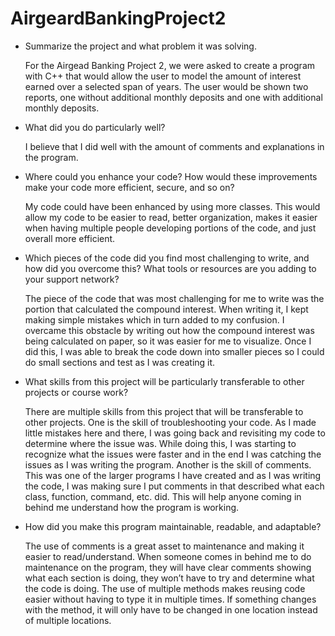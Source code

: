 # AirgeardBankingProject2

- Summarize the project and what problem it was solving.

   For the Airgead Banking Project 2, we were asked to create a program with C++ that would allow the user to model the amount of interest earned over a selected span of years. The user would be shown two reports, one without additional monthly deposits and one with additional monthly deposits.

- What did you do particularly well?

  I believe that I did well with the amount of comments and explanations in the program.

- Where could you enhance your code? How would these improvements make your code more efficient, secure, and so on?

  My code could have been enhanced by using more classes. This would allow my code to be easier to read, better organization, makes it easier when having multiple people developing portions of the code, and just overall more efficient.

- Which pieces of the code did you find most challenging to write, and how did you overcome this? What tools or resources are you adding to your support network?

  The piece of the code that was most challenging for me to write was the portion that calculated the compound interest. When writing it, I kept making simple mistakes which in turn added to my confusion. I overcame this obstacle by writing out how the compound interest was being calculated on paper, so it was easier for me to visualize. Once I did this, I was able to break the code down into smaller pieces so I could do small sections and test as I was creating it. 

- What skills from this project will be particularly transferable to other projects or course work?

  There are multiple skills from this project that will be transferable to other projects. One is the skill of troubleshooting your code. As I made little mistakes here and there, I was going back and revisiting my code to determine where the issue was. While doing this, I was starting to recognize what the issues were faster and in the end I was catching the issues as I was writing the program. Another is the skill of comments. This was one of the larger programs I have created and as I was writing the code, I was making sure I put comments in that described what each class, function, command, etc. did. This will help anyone coming in behind me understand how the program is working.

- How did you make this program maintainable, readable, and adaptable?

  The use of comments is a great asset to maintenance and making it easier to read/understand. When someone comes in behind me to do maintenance on the program, they will have clear comments showing what each section is doing, they won’t have to try and determine what the code is doing. The use of multiple methods makes reusing code easier without having to type it in multiple times. If something changes with the method, it will only have to be changed in one location instead of multiple locations.
